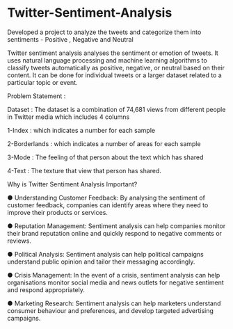 # Twitter-Sentiment-Analysis
Developed a project to analyze the tweets and categorize them into sentiments - Positive , Negative and Neutral

Twitter sentiment analysis analyses the sentiment or emotion of tweets. It uses natural
language processing and machine learning algorithms to classify tweets automatically as
positive, negative, or neutral based on their content. It can be done for individual tweets or a
larger dataset related to a particular topic or event.

Problem Statement :

Dataset : The dataset is a combination of 74,681 views from different people in Twitter media
which includes 4 columns

1-Index : which indicates a number for each sample

2-Borderlands : which indicates a number of areas for each sample

3-Mode : The feeling of that person about the text which has shared

4-Text : The texture that view that person has shared.


Why is Twitter Sentiment Analysis Important?

● Understanding Customer Feedback: By analysing the sentiment of customer
feedback, companies can identify areas where they need to improve their products or
services.

● Reputation Management: Sentiment analysis can help companies monitor their brand
reputation online and quickly respond to negative comments or reviews.

● Political Analysis: Sentiment analysis can help political campaigns understand public
opinion and tailor their messaging accordingly.

● Crisis Management: In the event of a crisis, sentiment analysis can help
organisations monitor social media and news outlets for negative sentiment and
respond appropriately.

● Marketing Research: Sentiment analysis can help marketers understand consumer
behaviour and preferences, and develop targeted advertising campaigns.

